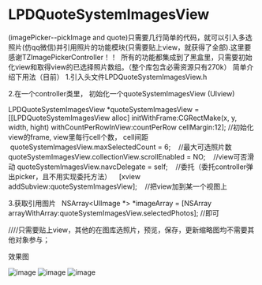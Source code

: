 # LPDQuoteSystemImagesView
(imagePicker--pickImage and quote)只需要几行简单的代码，就可以引入多选照片(仿qq微信)并引用照片的功能模块(只需要贴上view，就获得了全部).这里要感谢TZImagePickerController！！  所有的功能都集成到了黑盒里，只需要初始化view和取得view的已选择照片数组。（整个库包含必需资源只有270k）
简单介绍下用法（目前）
1.引入头文件LPDQuoteSystemImagesView.h

2.在一个controller类里， 初始化一个quoteSystemImagesView (UIview)

LPDQuoteSystemImagesView *quoteSystemImagesView = [[LPDQuoteSystemImagesView alloc] initWithFrame:CGRectMake(x, y, width, hight) withCountPerRowInView:countPerRow cellMargin:12];
//初始化view的frame, view里每行cell个数， cell间距
    quoteSystemImagesView.maxSelectedCount = 6; 
    //最大可选照片数
     quoteSystemImagesView.collectionView.scrollEnabled = NO;
    //view可否滑动 
    quoteSystemImagesView.navcDelegate = self;
    //委托（委托controller弹出picker，且不用实现委托方法）
    [xview addSubview:quoteSystemImagesView];
    //把view加到某一个视图上
    
3.获取引用图片  
 NSArray<UIImage *> *imageArray = [NSArray arrayWithArray:quoteSystemImagesView.selectedPhotos];
 //即可
 
 ////只需要贴上view，其他的在图库选照片，预览，保存，更新缩略图均不需要其他对象参与；
 
效果图

![image](https://github.com/Assuner-Lee/LPDQuoteSystemImagesView/blob/master/效果图1.jpg)
![image](https://github.com/Assuner-Lee/LPDQuoteSystemImagesView/blob/master/效果图2.PNG)
![image](https://github.com/Assuner-Lee/LPDQuoteSystemImagesView/blob/master/效果图3.PNG)
